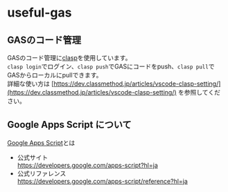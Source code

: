 # useful-gas

## GASのコード管理
GASのコード管理に[clasp](https://github.com/google/clasp)を使用しています。  
`clasp login`でログイン、`clasp push`でGASにコードをpush、`clasp pull`でGASからローカルにpullできます。  
詳細な使い方は [https://dev.classmethod.jp/articles/vscode-clasp-setting/](https://dev.classmethod.jp/articles/vscode-clasp-setting/) を参照してください。  

## Google Apps Script について
[Google Apps Script](https://developers.google.com/apps-script?hl=ja)とは  

- 公式サイト  
  https://developers.google.com/apps-script?hl=ja  
- 公式リファレンス  
  https://developers.google.com/apps-script/reference?hl=ja  

